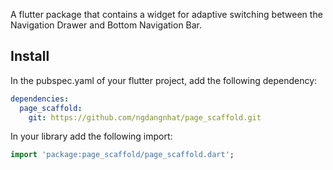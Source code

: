A flutter package that contains a widget for adaptive switching between the Navigation Drawer and Bottom Navigation Bar.

## Install
In the pubspec.yaml of your flutter project, add the following dependency:
```yaml
dependencies:
  page_scaffold: 
    git: https://github.com/ngdangnhat/page_scaffold.git
```
In your library add the following import:
```dart
import 'package:page_scaffold/page_scaffold.dart';
```
